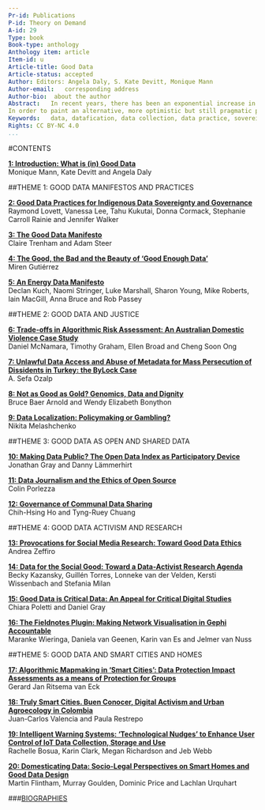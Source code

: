 ```yaml
---
Pr-id: Publications
P-id: Theory on Demand
A-id: 29
Type: book
Book-type: anthology
Anthology item: article
Item-id: u
Article-title: Good Data
Article-status: accepted
Author: Editors: Angela Daly, S. Kate Devitt, Monique Mann 
Author-email:   corresponding address
Author-bio:  about the author
Abstract:   In recent years, there has been an exponential increase in the collection, aggregation and automated analysis of information by government and private actors, and in response to this there has been a significant critique regarding what could be termed ‘bad’ data practices in the globalised digital economy. 
In order to paint an alternative, more optimistic but still pragmatic picture of the datafied future, this book examines and proposes ‘good data’ practices, values and principles from an interdisciplinary, international perspective. From ideas of data sovereignty and justice, to manifestos for change and calls for activism, this collection opens a multifaceted conversation on the kinds of futures we want to see, and presents concrete steps on how we can start realising good data in practice.
Keywords:   data, datafication, data collection, data practice, sovereignty, activism
Rights: CC BY-NC 4.0
...
```


#CONTENTS


<a href="ch003.xhtml"> **1: Introduction: What is (in) Good Data** </a>    <br />
Monique Mann, Kate Devitt and Angela Daly



##THEME 1: GOOD DATA MANIFESTOS AND PRACTICES

<a href="ch005.xhtml">**2: Good Data Practices for Indigenous Data Sovereignty and Governance** </a> <br />
Raymond Lovett, Vanessa Lee, Tahu Kukutai, Donna Cormack, Stephanie Carroll Rainie and Jennifer Walker

<a href="ch006.xhtml">**3: The Good Data Manifesto** </a><br />
Claire Trenham and Adam Steer

<a href="ch007.xhtml">**4: The Good, the Bad and the Beauty of ‘Good Enough Data’**</a> <br />
Miren Gutiérrez

<a href="ch008.xhtml">**5: An Energy Data Manifesto**</a><br />
Declan Kuch, Naomi Stringer, Luke Marshall, Sharon Young, Mike Roberts, Iain MacGill, Anna Bruce and Rob Passey

##THEME 2: GOOD DATA AND JUSTICE 

<a href="ch010.xhtml">**6: Trade-offs in Algorithmic Risk Assessment: An Australian Domestic Violence Case Study** </a><br /> 
Daniel McNamara, Timothy Graham, Ellen Broad and Cheng Soon Ong

<a href="ch011.xhtml">**7: Unlawful Data Access and Abuse of Metadata for Mass Persecution of Dissidents in Turkey: the ByLock Case** </a><br /> 
A. Sefa Ozalp

<a href="ch012.xhtml">**8: Not as Good as Gold? Genomics, Data and Dignity** </a><br /> 
Bruce Baer Arnold and Wendy Elizabeth Bonython

<a href="ch013.xhtml">**9: Data Localization: Policymaking or Gambling?**</a><br /> 
Nikita Melashchenko

##THEME 3: GOOD DATA AS OPEN AND SHARED DATA

<a href="ch015.xhtml">**10: Making Data Public? The Open Data Index as Participatory Device**</a><br /> 
Jonathan Gray and Danny Lämmerhirt

<a href="ch016.xhtml">**11: Data Journalism and the Ethics of Open Source**</a><br />
Colin Porlezza

<a href="ch017.xhtml">**12: Governance of Communal Data Sharing**</a><br />
Chih-Hsing Ho and Tyng-Ruey Chuang

##THEME 4: GOOD DATA ACTIVISM AND RESEARCH 

<a href="ch019.xhtml">**13: Provocations for Social Media Research: Toward Good Data Ethics**</a><br />
Andrea Zeffiro

<a href="ch020.xhtml">**14: Data for the Social Good: Toward a Data-Activist Research Agenda**</a><br />
Becky Kazansky, Guillén Torres, Lonneke van der Velden, Kersti Wissenbach and Stefania Milan

<a href="ch021.xhtml">**15: Good Data is Critical Data: An Appeal for Critical Digital Studies**</a><br /> 
Chiara Poletti and Daniel Gray

<a href="ch022.xhtml">**16: The Fieldnotes Plugin: Making Network Visualisation in Gephi Accountable**</a><br />Maranke Wieringa, Daniela van Geenen, Karin van Es and Jelmer van Nuss

##THEME 5: GOOD DATA AND SMART CITIES AND HOMES 

<a href="ch024.xhtml">**17: Algorithmic Mapmaking in ‘Smart Cities’: Data Protection Impact Assessments as a means of Protection for Groups**</a><br />
Gerard Jan Ritsema van Eck

<a href="ch025.xhtml">**18: Truly Smart Cities. Buen Conocer, Digital Activism and Urban Agroecology in Colombia**</a><br />
Juan-Carlos Valencia and Paula Restrepo

<a href="ch026.xhtml">**19: Intelligent Warning Systems: ‘Technological Nudges’ to Enhance User Control of IoT Data Collection, Storage and Use**</a><br /> 
Rachelle Bosua, Karin Clark, Megan Richardson and Jeb Webb

<a href="ch027.xhtml">**20: Domesticating Data: Socio-Legal Perspectives on Smart Homes and Good Data Design**</a><br />
Martin Flintham, Murray Goulden, Dominic Price and Lachlan Urquhart

###<a href="ch028.xhtml">BIOGRAPHIES</a>
